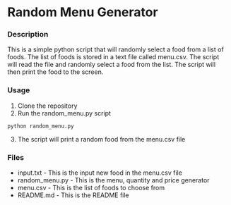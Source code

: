 # Random Menu Generator

### Description
This is a simple python script that will randomly select a food from a list of foods. The list of foods is stored in a text file called menu.csv. The script will read the file and randomly select a food from the list. The script will then print the food to the screen.

### Usage
1. Clone the repository
2. Run the random_menu.py script
```
python random_menu.py
```
3. The script will print a random food from the menu.csv file


### Files
* input.txt - This is the input new food in the menu.csv file
* random_menu.py - This is the menu, quantity and price generator
* menu.csv - This is the list of foods to choose from
* README.md - This is the README file